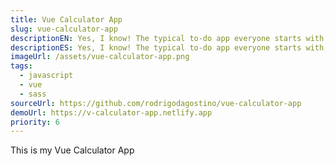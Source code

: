 ```yaml
---
title: Vue Calculator App
slug: vue-calculator-app
descriptionEN: Yes, I know! The typical to-do app everyone starts with, right? But go ahead, take a look. As with all my other projects, I take a simple idea and push it a little bit further.
descriptionES: Yes, I know! The typical to-do app everyone starts with, right? But go ahead, take a look. As with all my other projects, I take a simple idea and push it a little bit further.
imageUrl: /assets/vue-calculator-app.png
tags:
  - javascript
  - vue
  - sass
sourceUrl: https://github.com/rodrigodagostino/vue-calculator-app
demoUrl: https://v-calculator-app.netlify.app
priority: 6
---
```


This is my Vue Calculator App
